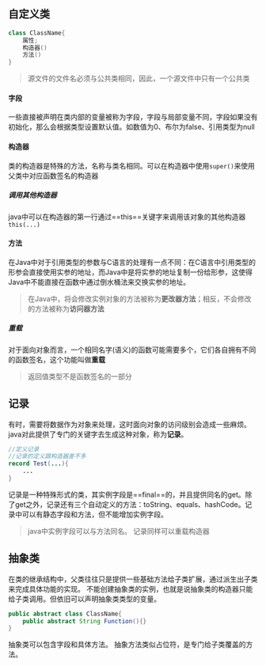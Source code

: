 ## 自定义类
```java
class ClassName{
	属性;
	构造器()
	方法()
}
```
>源文件的文件名必须与公共类相同，因此，一个源文件中只有一个公共类
#### 字段
一些直接被声明在类内部的变量被称为字段，字段与局部变量不同，字段如果没有初始化，那么会根据类型设置默认值。如数值为0、布尔为false、引用类型为null
#### 构造器
类的构造器是特殊的方法，名称与类名相同。可以在构造器中使用`super()`来使用父类中对应函数签名的构造器
##### 调用其他构造器
java中可以在构造器的第一行通过==this==关键字来调用该对象的其他构造器`this(...)`
#### 方法
在Java中对于引用类型的参数与C语言的处理有一点不同：在C语言中引用类型的形参会直接使用实参的地址，而Java中是将实参的地址复制一份给形参，这使得Java中不能直接在函数中通过倒水桶法来交换实参的地址。
>在Java中，将会修改实例对象的方法被称为**更改器方法**；相反，不会修改的方法被称为**访问器方法**
##### 重载
对于面向对象而言，一个相同名字(语义)的函数可能需要多个，它们各自拥有不同的函数签名，这个功能叫做**重载**
>返回值类型不是函数签名的一部分
## 记录
有时，需要将数据作为对象来处理，这时面向对象的访问级别会造成一些麻烦。java对此提供了专门的关键字去生成这种对象，称为**记录**。
```Java
//定义记录
//记录的定义跟构造器差不多
record Test(...){
	...
}
```
记录是一种特殊形式的类，其实例字段是==final==的，并且提供同名的get。除了get之外，记录还有三个自动定义的方法：toString、equals、hashCode。记录中可以有静态字段和方法，但不能增加实例字段。
>java中实例字段可以与方法同名。
>记录同样可以重载构造器
## 抽象类
在类的继承结构中，父类往往只是提供一些基础方法给子类扩展，通过派生出子类来完成具体功能的实现。
不能创建抽象类的实例，也就是说抽象类的构造器只能给子类调用。但依旧可以声明抽象类类型的变量。
```java
public abstract class ClassName{
	public abstract String Function(){}
}
```
抽象类可以包含字段和具体方法。
抽象方法类似占位符，是专门给子类覆盖的方法。